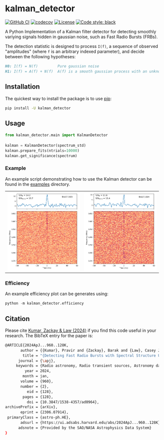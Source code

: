 # kalman_detector

[![GitHub CI](https://github.com/pravirkr/kalman_detector/actions/workflows/ci.yml/badge.svg?branch=main)](https://github.com/pravirkr/kalman_detector/actions/workflows/ci.yml)
[![codecov](https://codecov.io/gh/pravirkr/kalman_detector/branch/main/graph/badge.svg)](https://codecov.io/gh/pravirkr/kalman_detector)
[![License](https://img.shields.io/github/license/pravirkr/kalman_detector)](https://github.com/pravirkr/kalman_detector/blob/main/LICENSE)
[![Code style: black](https://img.shields.io/badge/code%20style-black-000000.svg)](https://github.com/psf/black)

A Python Implementation of a Kalman filter detector for detecting smoothly variying signals hidden in gaussian noise, such as Fast Radio Bursts (FRBs).

The detection statistic is designed to process `I(f)`, a sequence of observed "amplitudes" (where `f` is an arbitrary indexed parameter), and decide between the following hypotheses:

```markdown
H0: I(f) = N(f)         Pure gaussian noise
H1: I(f) = A(f) + N(f)  A(f) is a smooth gaussian process with an unknown smoothness parameter. 
```

## Installation

The quickest way to install the package is to use [pip](https://pip.pypa.io):

```bash
pip install -U kalman_detector
```

## Usage

```python
from kalman_detector.main import KalmanDetector

kalman = KalmanDetector(spectrum_std)
kalman.prepare_fits(ntrials=10000)
kalman.get_significance(spectrum)
```

### Example

An example script demonstrating how to use the Kalman detector can be found in the [examples](examples/frb_kalman.py) directory.

|           |           |
| --------- | --------- |
| ![Kalman demo for FRB171003](examples/frb171003_kalman.png) | ![Kalman demo for FRB171004](examples/frb171004_kalman.png) |

### Efficiency

An example efficiency plot can be generates using:

```python
python -m kalman_detector.efficiency
```

## Citation

Please cite [Kumar, Zackay & Law (2024)](https://ui.adsabs.harvard.edu/abs/2024ApJ...960..128K) if you find this code useful in your research.
The BibTeX entry for the paper is:

```bash
@ARTICLE{2024ApJ...960..128K,
       author = {{Kumar}, Pravir and {Zackay}, Barak and {Law}, Casey J.},
        title = "{Detecting Fast Radio Bursts with Spectral Structure Using the Continuous Forward Algorithm}",
      journal = {\apj},
     keywords = {Radio astronomy, Radio transient sources, Astronomy data analysis, Astrostatistics techniques, Interstellar scintillation, 1338, 2008, 1858, 1886, 855, Astrophysics - High Energy Astrophysical Phenomena, Astrophysics - Instrumentation and Methods for Astrophysics},
         year = 2024,
        month = jan,
       volume = {960},
       number = {2},
          eid = {128},
        pages = {128},
          doi = {10.3847/1538-4357/ad0964},
archivePrefix = {arXiv},
       eprint = {2306.07914},
 primaryClass = {astro-ph.HE},
       adsurl = {https://ui.adsabs.harvard.edu/abs/2024ApJ...960..128K},
      adsnote = {Provided by the SAO/NASA Astrophysics Data System}
}
```
